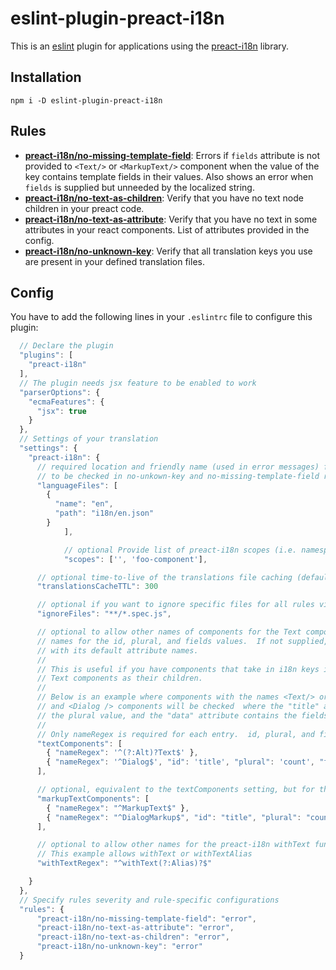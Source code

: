 # eslint-plugin-preact-i18n

This is an [eslint](http://eslint.org/) plugin for applications using the [preact-i18n](https://github.com/synacor/preact-i18n) library.

## Installation

``` shell
npm i -D eslint-plugin-preact-i18n
```

## Rules

* **[preact-i18n/no-missing-template-field](docs/rules/no-missing-template-field.md)**: Errors if `fields` attribute is not provided to `<Text/>` or `<MarkupText/>` component when the value of the key contains template fields in their values.  Also shows an error when `fields` is supplied but unneeded by the localized string.
* **[preact-i18n/no-text-as-children](docs/rules/no-text-as-children.md)**: Verify that you have no text node children in your preact code.
* **[preact-i18n/no-text-as-attribute](docs/rules/no-text-as-attribute.md)**: Verify that you have no text in some attributes in your react components. List of attributes provided in the config.
* **[preact-i18n/no-unknown-key](docs/rules/no-unknown-key.md)**: Verify that all translation keys you use are present in your defined translation files.

## Config

You have to add the following lines in your `.eslintrc` file to configure this plugin:

```js
  // Declare the plugin
  "plugins": [
    "preact-i18n"
  ],
  // The plugin needs jsx feature to be enabled to work
  "parserOptions": {
    "ecmaFeatures": {
      "jsx": true
    }
  },
  // Settings of your translation
  "settings": {
    "preact-i18n": {
      // required location and friendly name (used in error messages) for each language file
      // to be checked in no-unkown-key and no-missing-template-field rules
      "languageFiles": [
        {
          "name": "en",
          "path": "i18n/en.json"
        }
			],

			// optional Provide list of preact-i18n scopes (i.e. namespace prefixes to dot-notated keys) that should be checked when trying to find keys.  Default is no additional scopes
			"scopes": ['', 'foo-component'],

      // optional time-to-live of the translations file caching (defaults to 500ms)
      "translationsCacheTTL": 300

      // optional if you want to ignore specific files for all rules via blob matcher
      "ignoreFiles": "**/*.spec.js",

      // optional to allow other names of components for the Text component, with other attribute
      // names for the id, plural, and fields values.  If not supplied, only Text component will be checked
      // with its default attribute names.
      //
      // This is useful if you have components that take in i18n keys in their props and turn around and render
      // Text components as their children.
      //
      // Below is an example where components with the names <Text/> or <AltText /> will be checked, assuming the normal id, plural, and fields attributes names
      // and <Dialog /> components will be checked  where the "title" attribute contains the i18n key, the "count" attribute contains
      // the plural value, and the "data" attribute contains the fields value that gets passed to Text eventually
      //
      // Only nameRegex is required for each entry.  id, plural, and fields will default to their respective names
      "textComponents": [
        { "nameRegex": '^(?:Alt)?Text$' },
        { "nameRegex": '^Dialog$', "id": 'title', "plural": 'count', "fields": 'data' }
      ],

      // optional, equivalent to the textComponents setting, but for the MarkupText component.
      "markupTextComponents": [
        { "nameRegex": "^MarkupText$" },
        { "nameRegex": "^DialogMarkup$", "id": "title", "plural": "count", "fields": "data" }
      ],

      // optional to allow other names for the preact-i18n withText function/decorator.  Defaults to only allowing withText
      // This example allows withText or withTextAlias
      "withTextRegex": "^withText(?:Alias)?$"

    }
  },
  // Specify rules severity and rule-specific configurations
  "rules": {
      "preact-i18n/no-missing-template-field": "error",
      "preact-i18n/no-text-as-attribute": "error",
      "preact-i18n/no-text-as-children": "error",
      "preact-i18n/no-unknown-key": "error"
  }
```
